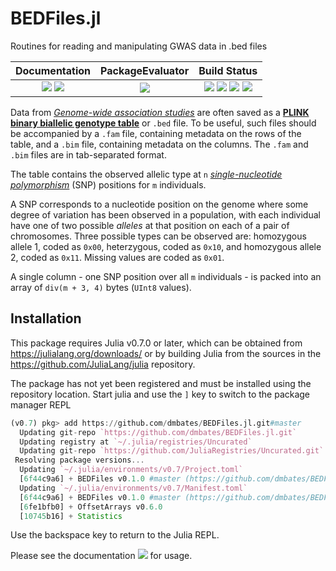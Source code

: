 # BEDFiles.jl
Routines for reading and manipulating GWAS data in .bed files

| **Documentation**                                                               | **PackageEvaluator**                                            | **Build Status**                                                                                |
|:-------------------------------------------------------------------------------:|:---------------------------------------------------------------:|:-----------------------------------------------------------------------------------------------:|
| [![][docs-stable-img]][docs-stable-url] [![][docs-latest-img]][docs-latest-url] | [![][pkg-0.7-img]][pkg-0.7-url] | [![][travis-img]][travis-url] [![][appveyor-img]][appveyor-url] [![][coveralls-img]][coveralls-url] [![][codecov-img]][codecov-url]|

Data from [*Genome-wide association studies*](https://en.wikipedia.org/wiki/Genome-wide_association_study)
are often saved as a [**PLINK binary biallelic genotype table**](https://www.cog-genomics.org/plink2/formats#bed)
or `.bed` file.
To be useful, such files should be accompanied by a `.fam` file, containing metadata on the rows of the table, and a `.bim` file,
containing metadata on the columns.
The `.fam` and `.bim` files are in tab-separated format.

The table contains the observed allelic type at `n`
[*single-nucleotide polymorphism*](https://en.wikipedia.org/wiki/Single-nucleotide_polymorphism) (SNP) positions 
for `m` individuals.

A SNP corresponds to a nucleotide position on the genome where some degree of variation has been observed in a population,
with each individual have one of two possible *alleles* at that position on each of a pair of chromosomes.
Three possible types can be observed are:
homozygous allele 1, coded as `0x00`, heterzygous, coded as `0x10`, and homozygous allele 2, coded as `0x11`.
Missing values are coded as `0x01`.

A single column - one SNP position over all `m` individuals - is packed into an
array of `div(m + 3, 4)` bytes (`UInt8` values).

## Installation

This package requires Julia v0.7.0 or later, which can be obtained from
https://julialang.org/downloads/ or by building Julia from the sources in the
https://github.com/JuliaLang/julia repository.

The package has not yet been registered and must be installed using the repository location.
Start julia and use the `]` key to switch to the package manager REPL
```julia
(v0.7) pkg> add https://github.com/dmbates/BEDFiles.jl.git#master
  Updating git-repo `https://github.com/dmbates/BEDFiles.jl.git`
  Updating registry at `~/.julia/registries/Uncurated`
  Updating git-repo `https://github.com/JuliaRegistries/Uncurated.git`
 Resolving package versions...
  Updating `~/.julia/environments/v0.7/Project.toml`
  [6f44c9a6] + BEDFiles v0.1.0 #master (https://github.com/dmbates/BEDFiles.jl.git)
  Updating `~/.julia/environments/v0.7/Manifest.toml`
  [6f44c9a6] + BEDFiles v0.1.0 #master (https://github.com/dmbates/BEDFiles.jl.git)
  [6fe1bfb0] + OffsetArrays v0.6.0
  [10745b16] + Statistics 
```

Use the backspace key to return to the Julia REPL.

Please see the documentation [![][docs-latest-img]][docs-latest-url] for usage.

[docs-latest-img]: https://img.shields.io/badge/docs-latest-blue.svg
[docs-latest-url]: https://dmbates.github.io/BEDFiles.jl/latest

[docs-stable-img]: https://img.shields.io/badge/docs-stable-blue.svg
[docs-stable-url]: https://dmbates.github.io/BEDFiles.jl/stable

[travis-img]: https://travis-ci.org/dmbates/BEDFiles.jl.svg?branch=master
[travis-url]: https://travis-ci.org/dmbates/BEDFiles.jl

[appveyor-img]: https://ci.appveyor.com/api/projects/status/bifqhte27nekp97m?svg=true
[appveyor-url]: https://ci.appveyor.com/project/dmbates/bedfiles-jl/branch/master

[coveralls-img]: https://coveralls.io/repos/github/dmbates/BEDFiles.jl/badge.svg?branch=master
[coveralls-url]: https://coveralls.io/github/dmbates/BEDFiles.jl?branch=master

[codecov-img]: https://codecov.io/github/dmbates/BEDFiles.jl/badge.svg?branch=master
[codecov-url]: https://codecov.io/github/dmbates/BEDFiles.jl?branch=master

[issues-url]: https://github.com/dmbates/BEDFiles.jl/issues

[pkg-0.7-img]: http://pkg.julialang.org/badges/BEDFiles_0.7.svg
[pkg-0.7-url]: http://pkg.julialang.org/?pkg=BEDFiles
